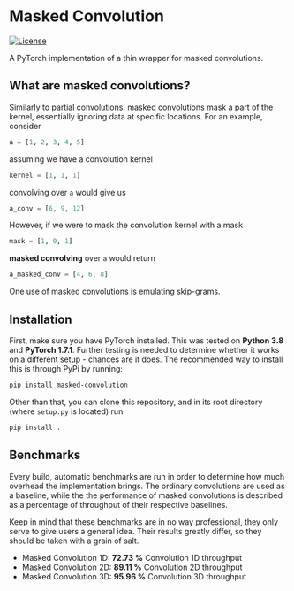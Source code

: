 # Masked Convolution

[![License](https://img.shields.io/badge/License-Apache%202.0-blue.svg)](https://opensource.org/licenses/Apache-2.0)

A PyTorch implementation of a thin wrapper for masked convolutions.


## What are masked convolutions?

Similarly to [partial convolutions](https://github.com/NVIDIA/partialconv), masked convolutions mask a part of the kernel, essentially ignoring data at specific locations. For an example, consider

```python
a = [1, 2, 3, 4, 5]
```

assuming we have a convolution kernel

```python
kernel = [1, 1, 1]
```

convolving over `a` would give us

```python
a_conv = [6, 9, 12]
```

However, if we were to mask the convolution kernel with a mask

```python
mask = [1, 0, 1]
```

**masked convolving** over `a` would return

```python
a_masked_conv = [4, 6, 8]
```

One use of masked convolutions is emulating skip-grams.


## Installation

First, make sure you have PyTorch installed. This was tested on **Python 3.8** and **PyTorch 1.7.1**. Further testing is needed to determine whether it works on a different setup - chances are it does. The recommended way to install this is through PyPi by running:

```bash
pip install masked-convolution
```

Other than that, you can clone this repository, and in its root directory (where `setup.py` is located) run

```bash
pip install .
```

## Benchmarks

Every build, automatic benchmarks are run in order to determine how much overhead the implementation brings. The ordinary convolutions are used as a baseline, while the the performance of masked convolutions is described as a percentage of throughput of their respective baselines.

Keep in mind that these benchmarks are in no way professional, they only serve to give users a general idea. Their results greatly differ, so they should be taken with a grain of salt.

- Masked Convolution 1D: **72.73 %** Convolution 1D throughput
- Masked Convolution 2D: **89.11 %** Convolution 2D throughput
- Masked Convolution 3D: **95.96 %** Convolution 3D throughput

